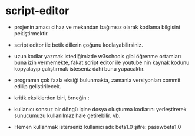 # script-editor
- projenin amacı cihaz ve mekandan bağımsız olarak kodlama bilgisini pekiştirmektir.
- script editor ile betik dillerin çoğunu kodlayabilirsiniz.
- uzun kodlar yazmak istediğimizde w3schools gibi öğrenme ortamları buna izin vermemekte,
  fakat script editor ile youtube nin kaynak kodunu kopyalayıp çalıştırmak isteseniz dahi bunu yapacaktır.
- programın çok fazla eksiği bulunmakta, zamanla versiyonları commit edilip geliştirilecek.
- kritik eksiklerden biri, örneğin :
- kullanıcı sonsuz bir döngü içine dosya oluşturma kodlarını yerleştirerek sunucumuzu kullanılmaz hale getirebilir.
 vb.


 - Hemen kullanmak isterseniz 
 kullanıcı adı: beta1.0
 şifre: passwbeta1.0
